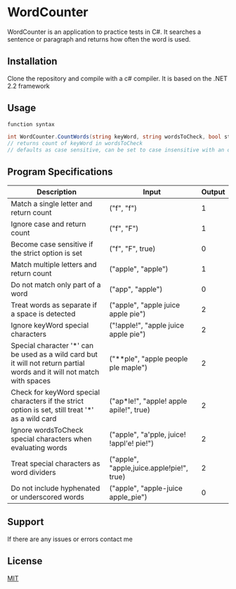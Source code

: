 # WordCounter

WordCounter is an application to practice tests in C#.
It searches a sentence or paragraph and returns how often the word is used.

## Installation

Clone the repository and compile with a c# compiler.
It is based on the .NET 2.2 framework

## Usage

```C#
function syntax

int WordCounter.CountWords(string keyWord, string wordsToCheck, bool strict = false);
// returns count of keyWord in wordsToCheck
// defaults as case sensitive, can be set to case insensitive with an optional arguement
```

## Program Specifications 
|Description|Input|Output|
|-|-|-|
|Match a single letter and return count|("f", "f")|1|
|Ignore case and return count|("f", "F")|1|
|Become case sensitive if the strict option is set|("f", "F", true)|0|
|Match multiple letters and return count|("apple", "apple")|1|
|Do not match only part of a word|("app", "apple")|0|
|Treat words as separate if a space is detected|("apple", "apple juice apple pie")|2|
|Ignore keyWord special characters|("!apple!", "apple juice apple pie")|2|
|Special character '*' can be used as a wild card but it will not return partial words and it will not match with spaces|("**ple", "apple people ple maple")|2|
|Check for keyWord special characters if the strict option is set, still treat '*' as a wild card|("ap*le!", "apple! apple apile!", true)|2|
|Ignore wordsToCheck special characters when evaluating words|("apple", "a'pple, juice! !appl'e! pie!")|2|
|Treat special characters as word dividers |("apple", "apple,juice.apple!pie!", true)|2|
|Do not include hyphenated or underscored words|("apple", "apple-juice apple_pie")|0|


## Support
If there are any issues or errors contact me

## License
[MIT](https://choosealicense.com/licenses/mit/)
